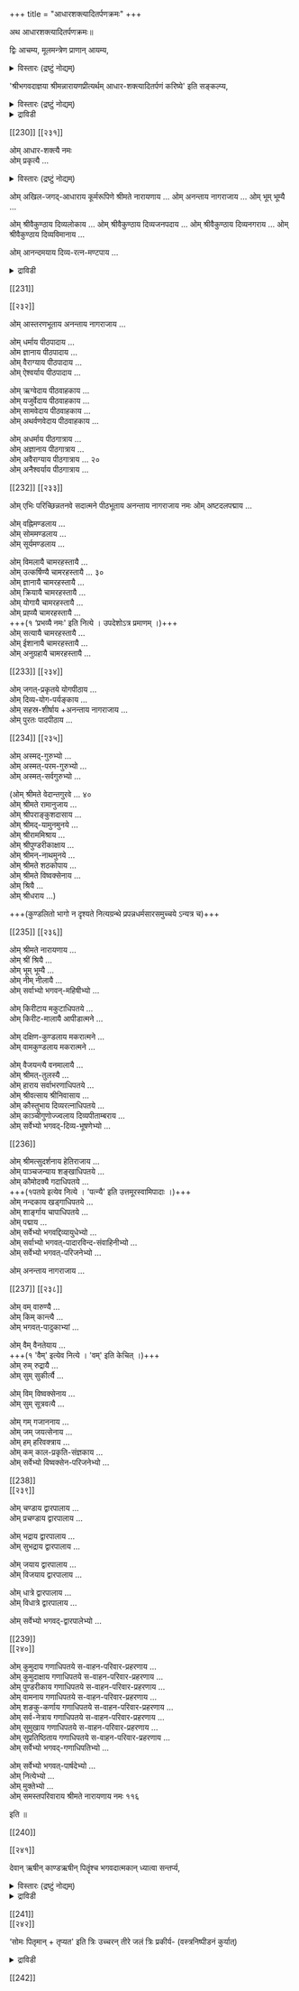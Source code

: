 +++
title = "आधारशक्त्यादितर्पणक्रमः"
+++

अथ आधारशक्त्यादितर्पणक्रमः॥

द्विः आचम्य,
मूलमन्त्रेण प्राणान् आयम्य,  

<details><summary>विस्तारः (द्रष्टुं नोद्यम्)</summary>

१अत्र 'प्राणानायम्य' इति सामान्यत एव सर्वेष्वपि प्राङ्मुद्रितकोशेषु निर्दिष्टम् । अथापि अयं प्राणायामः मूलमन्त्रेणैव कर्तव्यः इति अस्मदाचार्यपादानां श्रीमदाशयः । तथैव तैः संशोध्य प्रकाशितं च । कुम्भकसमये अष्टाविंशतिवारं मूलमन्त्रम् आवर्त्य कर्तव्योऽयं प्राणायामः । एको वा त्रयो वा यथोपदेशम् ।
</details>



'श्रीभगवदाज्ञया श्रीमन्नारायणप्रीत्यर्थम् आधार-शक्त्यादितर्पणं करिष्ये' इति सङ्कल्प्य,

<details><summary>विस्तारः (द्रष्टुं नोद्यम्)</summary>

यद्यपीमे आधारशक्त्यादयः भगवता भाष्यकारेण नित्यग्रन्थे इज्याप्रकरणे प्रपञ्चिताः, अथापि तच्छिष्यैः वङ्गिवंशेश्वरैः

> तत आधारशक्त्यादीन्  
तर्पयित्वा स्वनामभिः ।  
नमोऽन्तैः प्रणवोपेतैः,  
निपीड्य स्नानशाटिकाम् ।।

इति स्वकारिकासु प्रातस्सन्ध्यानन्तरमेव प्रपञ्चिताः इति तथाऽनुष्ठानम् उपपद्यते ।
</details>


<details><summary>द्राविडी</summary>

மீண்டும் இரண்டு தடவைகள் ஆசமனம் செய்துவிட்டு அஷ்டாக்ஷரம்- த்வயம் சரமல்லோகம்- த்வாதயாக்ஷரம் - விஷ்ணுஷடக்ஷரம், ஸ்ரீந்ருஸிம்ஹாநுஷ்டுப், ஸ்ரீ ஹயக்ரீவ மந்த்ரம், ஸ்ரீஸுதர்பன-கருடமந்த்ரங்கள் இப்படிப் பெரியோர்களிடத்தில் உபதேபத்தின் மூலம் பெற்ற மந்த்ரங்களை ஜபிக்கவும்.
ஆதாரபக்தி முதலியவற்றின் தர்ப்பண முறை பிறகு இரண்டு முறை ஆசமனம் செய்து அஷ்டாக்ஷரத்தினால் ப்ராணாயாமம் செய்ய வேண்டும்.
பழைய பதிப்புக்களிலும் மற்றைய ஆஹ்நிகங்களிலும் ப்ராணாயாமம் செய்து என்று பொதுவாக ப்ராணாயாமம் கூறப்பட்டுள்ளது. அதை அஷ்டாக்ஷரத்தினால் செய்ய வேண்டும் என்பது ஸ்ரீமத் இஞ்சிமேட்டு அழகியசிங்கரின் திருவுள்ளம். அப்படியே அந்தக்காலத்தில் அச்சான பதிப்பில் குறிக்கப்பட்டுள்ளது. ஆக-கும்பக ஸமயத்தில் அதாவது மூச்சையடக்கும் ஸமயத்தில் இருபத்து எட்டுத் தடவைகள் அஷ்டாக்ஷரத்தை ஜபித்துக் கொண்டு இந்த ப்ராணாயாமத்தைச் செய்ய வேண்டும். ஒரு தடவையா மூன்று தடவைகளா என்பது அவரவர்களின் உபதேபப்படித் தெரிந்து கொள்ளவும். எண்ணிக்கை குறிப்பிடாத இடங்களில் ஒரு ப்ராணாயாமம் போதும் என்கிறது பாஸ்த்ரம். இப்படி ப்ராணாயாமம் செய்த பிறகு ,
</details>



[[230]]
[[२३१]]

ओम् आधार-शक्त्यै नमः  
ओम् प्रकृत्यै …

<details><summary>विस्तारः (द्रष्टुं नोद्यम्)</summary>

१. 'प्रकृत्यै नमः' इत्येव सर्वसम्मतः पाठः । नित्यग्रन्थे, प्रपन्नधर्मसारसमुच्चये, अन्येषु च ग्रन्थेषु केषुचिद् एवमेव दृश्यते । अतः मूलपदम् अधिकम् एव ।
</details>


ओम् अखिल-जगद्-आधाराय कूर्मरूपिणे श्रीमते नारायणाय …
ओम् अनन्ताय नागराजाय …
ओम् भूम् भूम्यै …

ओम् श्रीवैकुण्ठाय दिव्यलोकाय …
ओम् श्रीवैकुण्ठाय दिव्यजनपदाय …
ओम् श्रीवैकुण्ठाय दिव्यनगराय …
ओम् श्रीवैकुण्ठाय दिव्यविमानाय …

ओम् आनन्दमयाय दिव्य-रत्न-मण्टपाय …

<details><summary>द्राविडी</summary>

'ஸ்ரீபகவதாஜ்ஞயா ஸ்ரீமந்நாராயணப்ரீத்யர்த்தம் ஆதாரபக்த்யாதி தர்ப்பணம் கரிஷ்யே'
என்று ஸங்கல்பம் செய்து கொண்டு மேலே காட்டப்படும் முறையில் தர்ப்பணம் செய்ய வேண்டும்.
'ஓம் தத் க்ருதஞ்ச கரிஷ்யாமி' என்ற ஸங்கல்பமும், 'பகவாநேவ' என்று தொடங்கிக் கூறப்படும் ஸாத்விகத்யாகமும் உண்டு.
இந்த ஆதார பாக்த்யாதி தர்ப்பணம் பண்ணுவதில் நித்யக்ரந்தம்-வஸிஷ்டஸம்ஹிதை முதலானவைப்ரமாணங்களாகும். ஓம் ஆதாரபக்த்யை ஓம் ப்ரக்ருத்யை
அகிலஜகதாதாராய கூர்மரூபிணே ஸ்ரீமதே நாராயணாய
</details>


[[231]] 

[[२३२]]

ओम् आस्तरणभूताय अनन्ताय नागराजाय …

ओम् धर्माय पीठपादाय  …  
ओम ज्ञानाय पीठपादाय  …  
ओम् वैराग्याय पीठपादाय  …  
ओम् ऐश्वर्याय पीठपादाय  …  

ओम् ऋग्वेदाय पीठवाहकाय  …  
ओम् यजुर्वेदाय पीठवाहकाय  …  
ओम् सामवेदाय पीठवाहकाय  …  
ओम् अथर्वणवेदाय पीठवाहकाय  …  

ओम् अधर्माय पीठगात्राय …  
ओम् अज्ञानाय पीठगात्राय …  
ओम् अवैराग्याय पीठगात्राय …    २०  
ओम् अनैश्वर्याय पीठगात्राय …  

[[232]]
[[२३३]]

ओम् एभिः परिच्छिन्नतनवे सदात्मने पीठभूताय अनन्ताय नागराजाय नमः
ओम् अष्टदलपद्माय …  

ओम् वह्निमण्डलाय …  
ओम् सोममण्डलाय …  
ओम् सूर्यमण्डलाय …  

ओम् विमलायै चामरहस्तायै …  
ओम् उत्कर्षिण्यै चामरहस्तायै …  ३०  
ओम् ज्ञानायै चामरहस्तायै …  
ओम् क्रियायै चामरहस्तायै …  
ओम् योगायै चामरहस्तायै …  
ओम् प्रह्व्यै चामरहस्तायै …  
+++(१ ‘प्रभव्यै नमः' इति नित्ये । उपदेशोऽत्र प्रमाणम् ।)+++  
ओम् सत्यायै चामरहस्तायै …  
ओम् ईशानायै चामरहस्तायै …  
ओम् अनुग्रहायै चामरहस्तायै …  

[[233]]
[[२३४]]


ओम् जगत्-प्रकृतये योगपीठाय …  
ओम् दिव्य-योग-पर्यङ्काय …  
ओम् सहस्र-शीर्षाय +अनन्ताय नागराजाय …  
ओम् पुरतः पादपीठाय …  

[[234]]
[[२३५]]

ओम् अस्मद्-गुरुभ्यो …  
ओम् अस्मत्-परम-गुरुभ्यो …  
ओम् अस्मत्-सर्वगुरुभ्यो …  

(ओम् श्रीमते वेदान्तगुरवे …  ४०  
ओम् श्रीमते रामानुजाय …  
ओम् श्रीपराङ्कुशदासाय …  
ओम् श्रीमद्-यामुनमुनये …  
ओम् श्रीराममिश्राय …  
ओम् श्रीपुण्डरीकाक्षाय …  
ओम् श्रीमन्-नाथमुनये …  
ओम् श्रीमते शठकोपाय …  
ओम् श्रीमते विष्वक्सेनाय …  
ओम् श्रियै …  
ओम् श्रीधराय …)  

+++(कुण्डलितो भागो न दृश्यते नित्यग्रन्थे प्रपन्नधर्मसारसमुच्चये ऽन्यत्र च)+++  

[[235]]
[[२३६]]

ओम् श्रीमते नारायणाय …  
ओम् श्रीं श्रियै …  
ओम् भूम् भूम्यै …  
ओम् नीम् नीलायै …  
ओम् सर्वाभ्यो भगवन्-महिषीभ्यो …  

ओम् किरीटाय मकुटाधिपतये …  
ओम् किरीट-मालायै आपीडात्मने …  

ओम् दक्षिण-कुण्डलाय मकरात्मने …  
ओम् वामकुण्डलाय मकरात्मने …  

ओम् वैजयन्त्यै वनमालायै …    
ओम् श्रीमत्-तुलस्यै …    
ओम् हाराय सर्वाभरणाधिपतये …  
ओम् श्रीवत्साय श्रीनिवासाय …  
ओम् कौस्तुभाय दिव्यरत्नाधिपतये …  
ओम् काञ्चीगुणोज्ज्वलाय दिव्यपीताम्बराय …  
ओम् सर्वेभ्यो भगवद्-दिव्य-भूषणेभ्यो …  

[[236]] 


ओम् श्रीमत्सुदर्शनाय हेतिराजाय …  
ओम् पाञ्चजन्याय शङ्खाधिपतये …  
ओम् कौमोदक्यै गदाधिपतये …   
+++(१पतये इत्येव नित्ये । 'पत्न्यै' इति उत्तमूरस्वामिपादाः ।)+++  
ओम् नन्दकाय खड्गाधिपतये …  
ओम् शार्ङ्गाय चापाधिपतये …   
ओम् पद्माय …  
ओम् सर्वेभ्यो भगवद्दिव्यायुधेभ्यो …   
ओम् सर्वाभ्यो भगवत्-पादारविन्द-संवाहिनीभ्यो …   
ओम् सर्वेभ्यो भगवत्-परिजनेभ्यो  …  

ओम् अनन्ताय नागराजाय …  

[[237]] 
[[२३८]] 

ओम् वम् वारुण्यै …   
ओम् किम् कान्त्यै …   
ओम् भगवत्-पादुकाभ्यां …  

ओम् वैम् वैनतेयाय …  
+++(१ 'वैम्' इत्येव नित्ये । 'वम्' इति केचित् ।)+++  
ओम् रुम् रुद्रायै …  
ओम् सुम् सुकीर्त्यै …  

ओम् विम् विष्वक्सेनाय …  
ओम् सुम् सूत्रवत्यै …  

ओम् गम् गजाननाय …  
ओम् जम् जयत्सेनाय …  
ओम् हम् हरिवक्त्राय …  
ओम् कम् काल-प्रकृति-संज्ञकाय …   
ओम् सर्वेभ्यो विष्वक्सेन-परिजनेभ्यो …  

 
[[238]]  
[[२३९]] 

ओम् चण्डाय द्वारपालाय …  
ओम् प्रचण्डाय द्वारपालाय …  

ओम् भद्राय द्वारपालाय …  
ओम् सुभद्राय द्वारपालाय …  

ओम् जयाय द्वारपालाय …  
ओम् विजयाय द्वारपालाय …  

ओम् धात्रे द्वारपालाय …  
ओम् विधात्रे द्वारपालाय …  

ओम् सर्वेभ्यो भगवद्-द्वारपालेभ्यो …  


[[239]]  
[[२४०]] 

ओम् कुमुदाय गणाधिपतये स-वाहन-परिवार-प्रहरणाय …  
ओम् कुमुदाक्षाय गणाधिपतये स-वाहन-परिवार-प्रहरणाय …  
ओम् पुण्डरीकाय गणाधिपतये स-वाहन-परिवार-प्रहरणाय …  
ओम् वामनाय गणाधिपतये स-वाहन-परिवार-प्रहरणाय …  
ओम् शङकु-कर्णाय गणाधिपतये स-वाहन-परिवार-प्रहरणाय …  
ओम् सर्व-नेत्राय गणाधिपतये स-वाहन-परिवार-प्रहरणाय …  
ओम् सुमुखाय गणाधिपतये स-वाहन-परिवार-प्रहरणाय …  
ओम् सुप्रतिष्ठिताय गणाधिपतये स-वाहन-परिवार-प्रहरणाय …  
ओम् सर्वेभ्यो भगवद्-गणाधिपतिभ्यो …  

ओम् सर्वेभ्यो भगवत्-पार्षदेभ्यो …  
ओम् नित्येभ्यो …  
ओम् मुक्तेभ्यो …  
ओम् समस्तपरिवाराय श्रीमते नारायणाय नमः ११६  

इति ॥ 

[[240]] 

[[२४१]] 

देवान् ऋषीन् काण्डऋषीन् पितॄंश्च भगवदात्मकान् ध्यात्वा सन्तर्प्य, 

<details><summary>विस्तारः (द्रष्टुं नोद्यम्)</summary>


१ देवर्षिकाण्डर्षिपितृतर्पणार्थं न पृथक् प्राणायामसङ्कल्पौ कार्यौ । आधारशक्त्यादि-तर्पणं करिष्ये इति पूर्वकृत-सङ्कल्प एव आदिपदेन एतेषामपि ग्रहणेन सङ्कल्पितत्वात् । पृथगनुष्ठानेऽपि न प्रत्यवायः । श्रीमद्-गोपालदेशिकाह्निके तु पृथक सङ्कल्पस्यानुष्ठेयत्वमुक्तम् । 
 
१. ओम् प्रजापतिं काण्डर्षिं तर्पयामि ।  
२. ओम् सोमं काण्डर्षिं तर्पयामि ।  
३. ओम् अग्निं काण्डर्षिं तर्पयामि ।   
४. ओम् विश्वान् देवान् काण्डर्षींस् तर्पयामि ।  
५. ओम् सांहितीर् देवता औपनिषदस् तर्पयामि । 
६. ओम् याज्ञिकीर्देवताः उपनिषदस्तर्पयामि ।  
७. ओम् वारुणीर्देवताः उपनिषदस्तर्पयामि (एतावत्पर्यन्तं ऋषितीर्थेन) ।  
८. ओम् ब्रह्माणं स्वयम्भुवं तर्पयामि । (इति ब्रह्मतीर्थेन)  
९. ओम् सदसस्पतिं तर्पयामि । (इति ऋषितीर्थेन च) तर्पणीयम् । देवतीर्थेनेति कतिचित् प्राज्ञाः । 
</details>


<details><summary>द्राविडी</summary>

இவற்றில் இரண்டாவதாகப் பல கோபங்களிலும் மூலப்ரக்ருத்யை நம: என்றே உள்ளது. ஓதில் மூலபதம் அதிகமாகும். பூர்வர்கள் கொண்ட பாடம் 'ப்ரக்ருத்யை நம:' என்பதே. ஸ்ரீபாஷ்யகாரர் அருளிய நித்யக்ரந்தம், ப்ரபந்நதர்மஸாரஸமுச்சயம் முதலானவற்றிலும் இப்படி மூலபதமின்றியே தான் உள்ளது. ஸ்ரீமத் இஞ்சிமேட்டு அழகியசிங்கரின் திருவுள்ளமுமிப்படியே தான். ஸ்ரீமத் கோபால தேபலிகன் ஆஹ்நிகத்திலும் இவ்வாறே தான் உள்ளது. 

இவ்வாறு “ப்ரஹ்வ்யை " என்ற பாடமே ஸ்ரீமத் கோபால தேபலிகன் ஆஹ்நிகத்திலும் உள்ளது. ஆனால் நித்ய க்ரந்தத்தில் 'பரப்வ்யை " என்றுள்ளது. உபதோப்படி அநுஷ்டிக்கவும். 

'ஓம் ஸ்ரீமதே வேதாந்த குரவே நம:' என்றாரம்பித்து 'ஓம் ஸ்ரீதராய நம:' என்றவரை உள்ள பாகம் நித்யக்ரந்தத்திலும், ப்ரபந்நதர்மஸாரஸமுச்சயத்திலும் ஸ்ரீமத் கோபால தேலிகன் ஆஹ்நிகத்திலும் கிடையாது. ஆகவே இது வளைவு கோடிட்டுக் காட்டப்பட்டுள்ளது. 

முதலிலேயே ஆதார பக்த்யாதி தர்ப்பணம் கரிஷ்யே என்று ஆதிபதம் சேர்த்து ஸங்கல்பித்துக் கொண்டபடியால் அந்த ஆதிபதத்தாலேயே தேவ - ருஷி- காண்டர்ஷி பித்ருக்களுக்கும் க்ரஹணம் ஏற்படுவதால் அதாவது அவர்களைக் குறிப்பிட்டபடியால் மீண்டும் இவர்களின் தர்ப்பணத்திற்காக ப்ராணாயாமம், ஸங்கல்பம் தனியாகச் செய்ய வேண்டுவதில்லை என்று ஸ்ரீமத் அழகியசிங்கர் திருவுள்ளம். ஆகவே ஆஹ்நிகத்திலும் தனியாக ப்ராணாயாம ஸங்கல்பங்கள் சொல்லப்படவில்லை. காண்டர்ஷிகள் ஒன்பதின்மர் ஆவர். 

1. ஓம் ப்ரஜாபதிம் காண்டர்ஷிம் தர்ப்பயாமி | 2. ஓம் ஸோமம் காண்டர்ஷிம் தர்ப்பயாமி | 3. ஓம் அக்நிம் காண்டர்ஷிம் தர்ப்பயாமி | 4. ஓம் விஸ்வாந் தேவாந் காண்டர்ஷீம்ஸ்தர்ப்பயாமி | 5. ஓம் ஸாம்ஹிதீர் தேவதா: உபநிஷதஸ்தர்ப்பயாமி | 

6. ஓம் யாஜ்DWர் தேவதா: உபநிஷதஸ் தர்ப்பயாமி | 7. ஓம் வாருணீர் தேவதா: உபநிஷதஸ் தர்ப்பயாமி | 
(இதுவரை ருஷி தீர்த்தத்தினால்) 8. ஓம் ப்ரஹ்மாணம் ஸ்வயம்புவம் தர்ப்பயாமி | 
(இதை மட்டும் ப்ரஹ்ம தீர்த்தத்தினால்) 9. ஓம் ஸதஸஸ்பதிம் தர்ப்பயாமி 
</details>

[[241]]  
[[२४२]] 

‘सोमः पितृमान् + तृप्यत' इति त्रिः उच्चरन् तीरे जलं त्रिः प्रकीर्य- (वस्त्रनिष्पीडनं कुर्यात्) 

<details><summary>द्राविडी</summary>

(இதை, முன்போலவே ருஷிதீர்த்தத்தினால்) என்ற முறையில் இவர்களை பகவானை ஆத்மாவாகக் கொண்டவர்களாக த்யானித்துத் தர்ப்பிக்க வேண்டும். 

உபாகர்மப்ரகரணத்தில் 'ஸதஸஸ்பதிம் தர்ப்பயாமி' என்பதைத் தேவதீர்த்தத்தினால் தர்ப்பிக்கவும் என்று ஸ்ரீ உ.வே. உத்தமூர் ஸ்வாமியினால் வெளியிடப்பட்ட ஸ்ரீமத் கோபால தோலிகன் ஆஹ்நிக பதிப்பில் உள்ளது. ஆகதேவ-ருஷி-காண்டர்ஷி- பித்ரு தர்ப்பணங்களைச் செய்த பிறகு முன்போல், 

“ஊர்ஜம் வஹந்தீ: அம்ருதம் க்ருதம் பய: கீலாலம் பரிஸ்ருதம் | 
ஸ்வதாஸ்த தர்ப்பயத மே பித்ரூந்"|| என்ற மந்த்ரத்தைச் சொல்லி அஞ்ஜலியினால் ஜலத்தில் மூன்று முறை ப்ரதக்ஷிணமாகச் சுற்றி வலப்புறத்தில் உள்ள தீர்த்தக்கரையை நன்கு அலம்பி (போதித்து) 'த்ருப்யத, த்ருப்யத, த்ருப்யத' என்று மூன்று முறைகள் அஞ்ஜலி தீர்த்தத்தினால் இறைக்கவும். 

இவ்வாறு தேவர்ஷி பித்ரு தர்ப்பணத்தைச் செய்து, ஒரு முறை ஆசமனம் செய்யவும். பிறகு வஸ்த்ரநிஷ்பீடநம். 

இனி வஸ்த்ர நிஷ்பீடனம் செய்யும் முறை தீர்த்தம் இறைத்த கரையை மீண்டும் அலம்பி, கரையில் ஒரு காலும், தீர்த்தத்தில் ஒரு காலுமாக வைத்துக் கொண்டு, அமர்ந்து இருமுறைகள் ஆசமனம் செய்து யஜ்ஞோபவீதத்தை நிவீதமாக (மாலையாக)ச்செய்து கொண்டு ஸ்நாநபாடியின் அரைவஸ்த்ரத்தை நான்காக மடித்து 
</details>


[[242]]